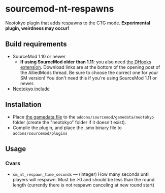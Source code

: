 # sourcemod-nt-respawns
Neotokyo plugin that adds respawns to the CTG mode. **Experimental plugin, weirdness may occur!**

## Build requirements
* SourceMod 1.10 or newer
  * **If using SourceMod older than 1.11**: you also need [the DHooks extension](https://forums.alliedmods.net/showpost.php?p=2588686). Download links are at the bottom of the opening post of the AlliedMods thread. Be sure to choose the correct one for your SM version! You don't need this if you're using SourceMod 1.11 or newer.
* [Neotokyo include](https://github.com/softashell/sourcemod-nt-include)

## Installation
* Place [the gamedata file](addons/sourcemod/gamedata/neotokyo/) to the `addons/sourcemod/gamedata/neotokyo` folder (create the "neotokyo" folder if it doesn't exist).
* Compile the plugin, and place the .smx binary file to `addons/sourcemod/plugins`

## Usage
### Cvars
* `sm_nt_respawn_time_seconds` — (integer) How many seconds until players will respawn. Must be >0 and should be less than the round length (currently there is not respawn canceling at new round start)
